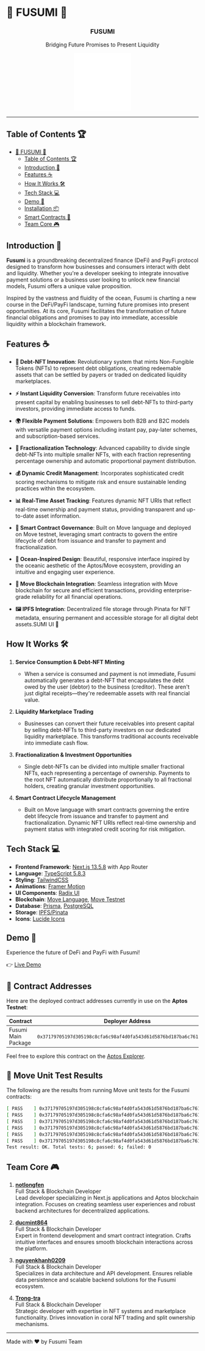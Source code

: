 #  🌊 FUSUMI 🪸

<h3 align="center">FUSUMI</h3>
<p align="center">
Bridging Future Promises to Present Liquidity
</p>

<p align="center">
    <img src="public/Fusumi_Logo.png" alt="Fusumi Logo" width="150" height="150"/>
</p>

---

## Table of Contents 🏆
- [🌊 FUSUMI 🪸](#-fusumi-)
  - [Table of Contents 🏆](#table-of-contents-)
  - [Introduction 📕](#introduction-)
  - [Features ☕](#features-)
  - [How It Works 🛠️](#how-it-works-️)
  - [Tech Stack 💻](#tech-stack-)
  - [Demo 🎥](#demo-)
  - [Installation 📦](#installation-)
  - [Smart Contracts 📜](#smart-contracts-)
  - [Team Core 🎮](#team-core-)

## Introduction 📕

**Fusumi** is a groundbreaking decentralized finance (DeFi) and PayFi protocol designed to transform how businesses and consumers interact with debt and liquidity. Whether you're a developer seeking to integrate innovative payment solutions or a business user looking to unlock new financial models, Fusumi offers a unique value proposition.

Inspired by the vastness and fluidity of the ocean, Fusumi is charting a new course in the DeFi/PayFi landscape, turning future promises into present opportunities. At its core, Fusumi facilitates the transformation of future financial obligations and promises to pay into immediate, accessible liquidity within a blockchain framework.


## Features ☕

- **🔐 Debt-NFT Innovation**: Revolutionary system that mints Non-Fungible Tokens (NFTs) to represent debt obligations, creating redeemable assets that can be settled by payers or traded on dedicated liquidity marketplaces.

- **⚡ Instant Liquidity Conversion**: Transform future receivables into present capital by enabling businesses to sell debt-NFTs to third-party investors, providing immediate access to funds.

- **🌍 Flexible Payment Solutions**: Empowers both B2B and B2C models with versatile payment options including instant pay, pay-later schemes, and subscription-based services.

- **🪸 Fractionalization Technology**: Advanced capability to divide single debt-NFTs into multiple smaller NFTs, with each fraction representing percentage ownership and automatic proportional payment distribution.

- **💰 Dynamic Credit Management**: Incorporates sophisticated credit scoring mechanisms to mitigate risk and ensure sustainable lending practices within the ecosystem.

- **📊 Real-Time Asset Tracking**: Features dynamic NFT URIs that reflect real-time ownership and payment status, providing transparent and up-to-date asset information.

- **📄 Smart Contract Governance**: Built on Move language and deployed on Move testnet, leveraging smart contracts to govern the entire lifecycle of debt from issuance and transfer to payment and fractionalization.

- **🎨 Ocean-Inspired Design**: Beautiful, responsive interface inspired by the oceanic aesthetic of the Aptos/Move ecosystem, providing an intuitive and engaging user experience.

- **🔄 Move Blockchain Integration**: Seamless integration with Move blockchain for secure and efficient transactions, providing enterprise-grade reliability for all financial operations.

- **🖼️ IPFS Integration**: Decentralized file storage through Pinata for NFT metadata, ensuring permanent and accessible storage for all digital debt assets.SUMI UI 🪸

<p alig- **🔄 Aptos Blockchain Integration**: Seamless integration with Aptos blockchain for secure and fast transactions, providing enterprise-grade reliability for all business operations.


---

## How It Works 🛠️

1. **Service Consumption & Debt-NFT Minting**  
   - When a service is consumed and payment is not immediate, Fusumi automatically generates a debt-NFT that encapsulates the debt owed by the user (debtor) to the business (creditor). These aren't just digital receipts—they're redeemable assets with real financial value.

2. **Liquidity Marketplace Trading**  
   - Businesses can convert their future receivables into present capital by selling debt-NFTs to third-party investors on our dedicated liquidity marketplace. This transforms traditional accounts receivable into immediate cash flow.

3. **Fractionalization & Investment Opportunities**  
   - Single debt-NFTs can be divided into multiple smaller fractional NFTs, each representing a percentage of ownership. Payments to the root NFT automatically distribute proportionally to all fractional holders, creating granular investment opportunities.

4. **Smart Contract Lifecycle Management**  
   - Built on Move language with smart contracts governing the entire debt lifecycle from issuance and transfer to payment and fractionalization. Dynamic NFT URIs reflect real-time ownership and payment status with integrated credit scoring for risk mitigation.

## Tech Stack 💻

- **Frontend Framework**: [Next.js 13.5.8](https://nextjs.org/) with App Router
- **Language**: [TypeScript 5.8.3](https://www.typescriptlang.org/)
- **Styling**: [TailwindCSS](https://tailwindcss.com/)
- **Animations**: [Framer Motion](https://www.framer.com/motion/)
- **UI Components**: [Radix UI](https://www.radix-ui.com/)
- **Blockchain**: [Move Language](https://move-language.github.io/move/), [Move Testnet](https://aptosfoundation.org/)
- **Database**: [Prisma](https://www.prisma.io/), [PostgreSQL](https://www.postgresql.org/)
- **Storage**: [IPFS/Pinata](https://pinata.cloud/)
- **Icons**: [Lucide Icons](https://lucide.dev/)

## Demo 🎥

Experience the future of DeFi and PayFi with Fusumi!

👉 [Live Demo](https://youtu.be/qu0K_W3PMvs?si=9CIr6br-DZyDo7sC) <!-- Replace with actual demo link -->

## 📜 Contract Addresses

Here are the deployed contract addresses currently in use on the **Aptos Testnet**:

| **Contract**         | **Deployer Address**                                                        | **Transaction Hash**                                                                                 |
|----------------------|-----------------------------------------------------------------------------|------------------------------------------------------------------------------------------------------|
| Fusumi Main Package  | `0x37179705197d305198c8cfa6c98af4d0fa543d61d5876bd187ba6c76131b0f2a`         | [`0x7a3f78a545c4c9b4b5b918007304e85fa18b0bc492d15cbb9698841586f27343`](https://explorer.aptoslabs.com/txn/0x7a3f78a545c4c9b4b5b918007304e85fa18b0bc492d15cbb9698841586f27343?network=testnet) |

Feel free to explore this contract on the [Aptos Explorer](https://explorer.aptoslabs.com/account/0x37179705197d305198c8cfa6c98af4d0fa543d61d5876bd187ba6c76131b0f2a?network=testnet).

## 🧪 Move Unit Test Results

The following are the results from running Move unit tests for the Fusumi contracts:

```bash
[ PASS    ] 0x37179705197d305198c8cfa6c98af4d0fa543d61d5876bd187ba6c76131b0f2a::stash_tests::test_load_cargo_and_verify_ownership
[ PASS    ] 0x37179705197d305198c8cfa6c98af4d0fa543d61d5876bd187ba6c76131b0f2a::init_tests::test_dock_initialization
[ PASS    ] 0x37179705197d305198c8cfa6c98af4d0fa543d61d5876bd187ba6c76131b0f2a::debt_coordinator_tests::test_anchor_ship_and_load_cargo
[ PASS    ] 0x37179705197d305198c8cfa6c98af4d0fa543d61d5876bd187ba6c76131b0f2a::fusumi_market_tests::test_list_nft
[ PASS    ] 0x37179705197d305198c8cfa6c98af4d0fa543d61d5876bd187ba6c76131b0f2a::debt_root_tests::test_create_debt_root
[ PASS    ] 0x37179705197d305198c8cfa6c98af4d0fa543d61d5876bd187ba6c76131b0f2a::fusumi_market_tests::test_purchase_nft
Test result: OK. Total tests: 6; passed: 6; failed: 0
```

## Team Core 🎮

1. **[notlongfen](https://github.com/notlongfen)**  
   Full Stack & Blockchain Developer  
   Lead developer specializing in Next.js applications and Aptos blockchain integration. Focuses on creating seamless user experiences and robust backend architectures for decentralized applications.

2. **[ducmint864](https://github.com/ducmint864)**  
   Full Stack & Blockchain Developer  
   Expert in frontend development and smart contract integration. Crafts intuitive interfaces and ensures smooth blockchain interactions across the platform.

3. **[nguyenkhanh0209](https://github.com/nguyenkhanh0209)**  
   Full Stack & Blockchain Developer  
   Specializes in data architecture and API development. Ensures reliable data persistence and scalable backend solutions for the Fusumi ecosystem.

4. **[Trong-tra](https://github.com/Trong-tra)**  
   Full Stack & Blockchain Developer  
   Strategic developer with expertise in NFT systems and marketplace functionality. Drives innovation in coral NFT trading and split ownership mechanisms.

---

Made with ❤️ by Fusumi Team